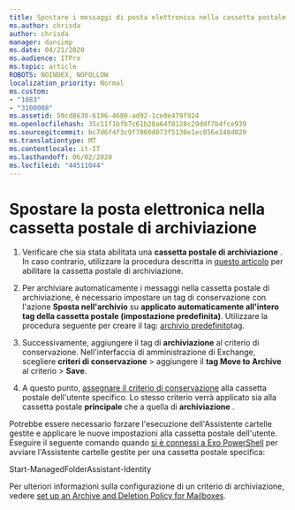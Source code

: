 ```yaml
---
title: Spostare i messaggi di posta elettronica nella cassetta postale di archiviazione
ms.author: chrisda
author: chrisda
manager: dansimp
ms.date: 04/21/2020
ms.audience: ITPro
ms.topic: article
ROBOTS: NOINDEX, NOFOLLOW
localization_priority: Normal
ms.custom:
- "1083"
- "3100008"
ms.assetid: 59cd8630-6196-4680-ad92-1ce0e479f924
ms.openlocfilehash: 35c11f1bfb7c61b28a64f0128c29ddf7b4fce939
ms.sourcegitcommit: bc7d6f4f3c9f7060d073f5130e1ec856e248d020
ms.translationtype: MT
ms.contentlocale: it-IT
ms.lasthandoff: 06/02/2020
ms.locfileid: "44511044"
---
```

# <a name="move-email-to-the-archive-mailbox"></a>Spostare la posta elettronica nella cassetta postale di archiviazione

1. Verificare che sia stata abilitata una **cassetta postale di archiviazione** . In caso contrario, utilizzare la procedura descritta in [questo articolo](https://docs.microsoft.com/microsoft-365/compliance/enable-archive-mailboxes) per abilitare la cassetta postale di archiviazione.

2. Per archiviare automaticamente i messaggi nella cassetta postale di archiviazione, è necessario impostare un tag di conservazione con l'azione **Sposta nell'archivio** su **applicato automaticamente all'intero tag della cassetta postale (impostazione predefinita)**. Utilizzare la procedura seguente per creare il tag: [archivio predefinito](https://docs.microsoft.com/microsoft-365/compliance/set-up-an-archive-and-deletion-policy-for-mailboxes#create-a-custom-archive-default-policy-tag)tag.

3. Successivamente, aggiungere il tag di **archiviazione** al criterio di conservazione. Nell'interfaccia di amministrazione di Exchange, scegliere **criteri di conservazione** > aggiungere il **tag Move to Archive** al criterio > **Save**.

4. A questo punto, [assegnare il criterio di conservazione](https://docs.microsoft.com/exchange/security-and-compliance/messaging-records-management/apply-retention-policy) alla cassetta postale dell'utente specifico. Lo stesso criterio verrà applicato sia alla cassetta postale **principale** che a quella di **archiviazione** .

Potrebbe essere necessario forzare l'esecuzione dell'Assistente cartelle gestite e applicare le nuove impostazioni alla cassetta postale dell'utente. Eseguire il seguente comando quando [si è connessi a Exo PowerShell](https://docs.microsoft.com/powershell/exchange/exchange-online/connect-to-exchange-online-powershell/connect-to-exchange-online-powershell?view=exchange-ps) per avviare l'Assistente cartelle gestite per una cassetta postale specifica:
  
Start-ManagedFolderAssistant-Identity<name of the mailbox>

Per ulteriori informazioni sulla configurazione di un criterio di archiviazione, vedere [set up an Archive and Deletion Policy for Mailboxes](https://docs.microsoft.com/microsoft-365/compliance/set-up-an-archive-and-deletion-policy-for-mailboxes#step-1-enable-archive-mailboxes-for-users).
  